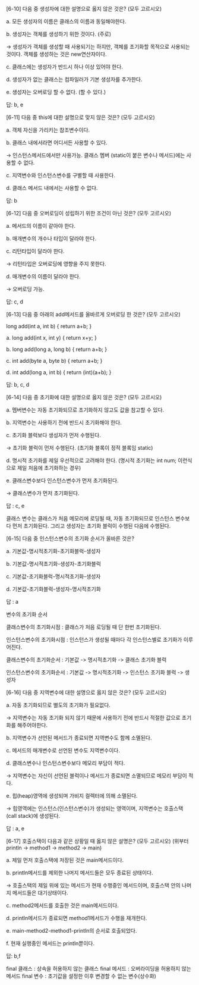 [6-10] 다음 중 생성자에 대한 설명으로 옳지 않은 것은? (모두 고르시오)

 a. 모든 생성자의 이름은 클래스의 이름과 동일해야한다.

 b. 생성자는 객체를 생성하기 위한 것이다. (주로)

 → 생성자가 객체를 생성할 때 사용되기는 하지만, 객체를 초기화할 목적으로 사용되는 것이다. 객체를 생성하는 것은 new연산자이다.

 c. 클래스에는 생성자가 반드시 하나 이상 있어야 한다.

 d. 생성자가 없는 클래스는 컴파일러가 기본 생성자를 추가한다.

 e. 생성자는 오버로딩 할 수 없다. (할 수 있다.)

답: b, e 

[6-11] 다음 중 this에 대한 설명으로 맞지 않은 것은? (모두 고르시오)

a. 객체 자신을 가리키는 참조변수이다.

b. 클래스 내에서라면 어디서든 사용할 수 있다.

→ 인스턴스메서드에서만 사용가능. 클래스 멤버 (static이 붙은 변수나 메서드)에는 사용할 수 없다.

c. 지역변수와 인스턴스변수를 구별할 때 사용한다.

d. 클래스 메서드 내에서는 사용할 수 없다.

답: b


[6-12] 다음 중 오버로딩이 성립하기 위한 조건이 아닌 것은? (모두 고르시오)

a. 메서드의 이름이 같아야 한다.

b. 매개변수의 개수나 타입이 달라야 한다.

c. 리턴타입이 달라야 한다.

→ 리턴타입은 오버로딩에 영향을 주지 못한다.

d. 매개변수의 이름이 달라야 한다. 

→ 오버로딩 가능.

답: c, d


[6-13] 다음 중 아래의 add메서드를 올바르게 오버로딩 한 것은? (모두 고르시오)

long add(int a, int b) { return a+b; }

a. long add(int x, int y) { return x+y; }

b. long add(long a, long b) { return a+b; }

c. int add(byte a, byte b) { return a+b; }

d. int add(long a, int b) { return (int)(a+b); }

답: b, c, d


[6-14] 다음 중 초기화에 대한 설명으로 옳지 않은 것은? (모두 고르시오)

a. 멤버변수는 자동 초기화되므로 초기화하지 않고도 값을 참고할 수 있다.

b. 지역변수는 사용하기 전에 반드시 초기화해야 한다.

c. 초기화 블럭보다 생성자가 먼저 수행된다.

→ 초기화 블럭이 먼저 수행된다. (초기화 블록이 정적 블록임 static)

d. 명시적 초기화를 제일 우선적으로 고려해야 한다. (명시적 초기화는 int num; 이런식으로 제일 처음에 초기화하는 경우)

e. 클래스변수보다 인스턴스변수가 먼저 초기화된다.

→ 클래스변수가 먼저 초기화된다.

답 : c, e

클래스 변수는 클래스가 처음 메모리에 로딩될 때, 자동 초기화되므로 인스턴스 변수보다 먼저 초기화된다. 그리고 생성자는 초기화 블럭이 수행된 다음에 수행된다.


[6-15] 다음 중 인스턴스변수의 초기화 순서가 올바른 것은?

a. 기본값-명시적초기화-초기화블럭-생성자

b. 기본값-명시적초기화-생성자-초기화블럭

c. 기본값-초기화블럭-명시적초기화-생성자

d. 기본값-초기화블럭-생성자-명시적초기화

답 : a

변수의 초기화 순서

클래스변수의 초기화시점 : 클래스가 처음 로딩될 때 단 한번 초기화된다.

인스턴스변수의 초기화시점 : 인스턴스가 생성될 때마다 각 인스턴스별로 초기화가 이루어진다.

클래스변수의 초기화순서 : 기본값 -> 명시적초기화 -> 클래스 초기화 블럭

인스턴스변수의 초기화순서 : 기본값 -> 명시적초기화 -> 인스턴스 초기화 블럭 -> 생성자


[6-16] 다음 중 지역변수에 대한 설명으로 옳지 않은 것은? (모두 고르시오)

a. 자동 초기화되므로 별도의 초기화가 필요없다.

→ 지역변수는 자동 초기화 되지 않기 때문에 사용하기 전에 반드시 적절한 값으로 초기화를 해주어야한다. 

b. 지역변수가 선언된 메서드가 종료되면 지역변수도 함께 소멸된다.

c. 메서드의 매개변수로 선언된 변수도 지역변수이다.

d. 클래스변수나 인스턴스변수보다 메모리 부담이 적다.

→ 지역변수는 자신이 선언된 블럭이나 메서드가 종료되면 소멸되므로 메모리 부담이 적다. 

e. 힙(heap)영역에 생성되며 가비지 컬렉터에 의해 소멸된다.

→ 힙영역에는 인스턴스(인스턴스변수)가 생성되는 영역이며, 지역변수는 호출스택(call stack)에 생성된다.

답 : a, e


[6-17] 호출스택이 다음과 같은 상황일 때 옳지 않은 설명은? (모두 고르시오) (위부터 println -> method1 -> method2 -> main)

a. 제일 먼저 호출스택에 저장된 것은 main메서드이다.

b. println메서드를 제외한 나머지 메서드들은 모두 종료된 상태이다.

→ 호출스택의 제일 위에 있는 메서드가 현재 수행중인 메서드이며, 호출스택 안의 나머지 메서드들은 대기상태이다.

c. method2메서드를 호출한 것은 main메서드이다.

d. println메서드가 종료되면 method1메서드가 수행을 재개한다.

e. main-method2-method1-println의 순서로 호출되었다.

f. 현재 실행중인 메서드는 println뿐이다.

답: b,f


final 클래스 : 상속을 허용하지 않는 클래스
final 메서드 : 오버라이딩을 허용하지 않는 메서드
final 변수 : 초기값을 설정한 이후 변경할 수 없는 변수(상수화)
